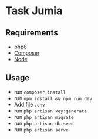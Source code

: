 # Task Jumia

## Requirements

* [php8](https://www.php.net/downloads.php)
* [Composer](https://getcomposer.org/download/)
* [Node](https://nodejs.org/en/download/)


## Usage

* run `composer install`
* run `npm install && npm run dev`
* Add file `.env` 
* run `php artisan key:generate`
* run `php artisan migrate`
* run `php artisan db:seed`
* run `php artisan serve`

